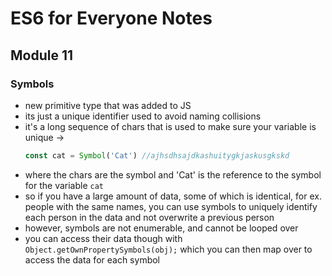 # ES6 for Everyone Notes

## Module 11

### Symbols
+ new primitive type that was added to JS
+ its just a unique identifier used to avoid naming collisions
+ it's a long sequence of chars that is used to make sure your variable is unique → 
	```javascript
	const cat = Symbol('Cat') //ajhsdhsajdkashuitygkjaskusgkskd
	```
+ where the chars are the symbol and 'Cat' is the reference to the symbol for the variable `cat`
+ so if you have a large amount of data, some of which is identical, for ex. people with the same names, you can use symbols to uniquely identify each person in the data and not overwrite a previous person
+ however, symbols are not enumerable, and cannot be looped over
+ you can access their data though with `Object.getOwnPropertySymbols(obj);` which you can then map over to access the data for each symbol